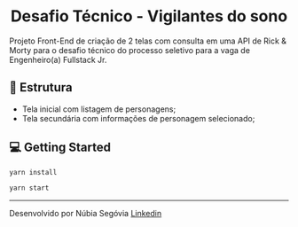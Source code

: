 <h1 align="center">Desafio Técnico - Vigilantes do sono</h1>

Projeto Front-End de criação de 2 telas com consulta em uma API de Rick & Morty para o desafio técnico do processo seletivo para a vaga de Engenheiro(a) Fullstack Jr.


## 📝 Estrutura

- Tela inicial com listagem de personagens;
- Tela secundária com informações de personagem selecionado;

## 💻 Getting Started

```bash
yarn install
```
```bash
yarn start
```


---

Desenvolvido por Núbia Segóvia 
[Linkedin](https://www.linkedin.com/in/nubiasegovia/)

